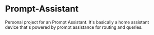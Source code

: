 # Prompt-Assistant
Personal project for an Prompt Assistant. It's basically a home assistant device that's powered by prompt assistance for routing and queries.
